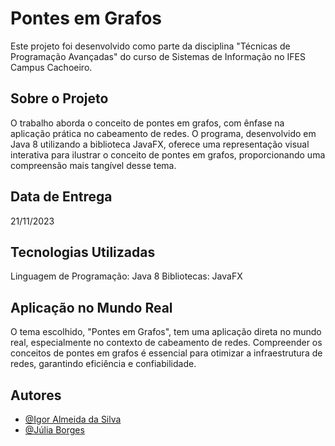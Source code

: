 
# Pontes em Grafos

Este projeto foi desenvolvido como parte da disciplina "Técnicas de Programação Avançadas" do curso de Sistemas de Informação no IFES Campus Cachoeiro.

## Sobre o Projeto
O trabalho aborda o conceito de pontes em grafos, com ênfase na aplicação prática no cabeamento de redes. O programa, desenvolvido em Java 8 utilizando a biblioteca JavaFX, oferece uma representação visual interativa para ilustrar o conceito de pontes em grafos, proporcionando uma compreensão mais tangível desse tema.

## Data de Entrega
21/11/2023

## Tecnologias Utilizadas
Linguagem de Programação: Java 8
Bibliotecas: JavaFX

## Aplicação no Mundo Real
O tema escolhido, "Pontes em Grafos", tem uma aplicação direta no mundo real, especialmente no contexto de cabeamento de redes. Compreender os conceitos de pontes em grafos é essencial para otimizar a infraestrutura de redes, garantindo eficiência e confiabilidade.

## Autores

- [@Igor Almeida da Silva](https://github.com/igoralmeidadasilva)
- [@Júlia Borges](https://github.com/juliaborgess18)


